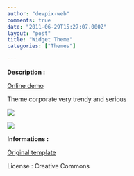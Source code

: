 ```yaml
---
author: "devpix-web"
comments: true
date: "2011-06-29T15:27:07.000Z"
layout: "post"
title: "Widget Theme"
categories: ["Themes"]

---
```

**Description :**

[Online demo](http://silexprod.com/silex_cifacom20102011/?/widget)

Theme corporate very trendy and serious

[![](https://www.silexlabs.org/wp-content/uploads/2011/06/widget.png)](http://silexprod.com/silex_cifacom20102011/?/widget#/start/home)

[![](https://www.silexlabs.org/wp-content/uploads/2011/06/widget_html5.png)](http://silexprod.com/silex_cifacom20102011/?/widget_html5#/start/home)

**Informations :**

[](http://preprod.webschoolfactory.com/labo/2010-2011/silex/silex_server/?/widget)

[Original template](http://www.freewebtemplates.com/download/templates/11142)

License : Creative Commons


